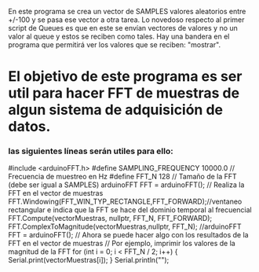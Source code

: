 En este programa se crea un vector de SAMPLES valores aleatorios entre +/-100 y se pasa ese vector a otra tarea. Lo novedoso respecto al primer script de Queues es que
en este se envían vectores de valores y no un valor al queue y estos se reciben como tales. Hay una bandera en el programa que permitirá ver los valores que se reciben: "mostrar".
# El objetivo de este programa es ser util para hacer FFT de muestras de algun sistema de adquisición de datos.
### las siguientes líneas serán utiles para ello:

#include <arduinoFFT.h>
#define SAMPLING_FREQUENCY 10000.0 // Frecuencia de muestreo en Hz
#define FFT_N 128             // Tamaño de la FFT (debe ser igual a SAMPLES)
arduinoFFT FFT = arduinoFFT();
// Realiza la FFT en el vector de muestras
      FFT.Windowing(FFT_WIN_TYP_RECTANGLE,FFT_FORWARD);//ventaneo rectangular e indica que la FFT se hace del dominio temporal al frecuencial
      FFT.Compute(vectorMuestras, nullptr, FFT_N, FFT_FORWARD);
      FFT.ComplexToMagnitude(vectorMuestras,nullptr, FFT_N);
//arduinoFFT FFT = arduinoFFT();
      // Ahora se puede hacer algo con los resultados de la FFT en el vector de muestras
      // Por ejemplo, imprimir los valores de la magnitud de la FFT
      for (int i = 0; i < FFT_N / 2; i++) {
        Serial.print(vectorMuestras[i]);
      }
      Serial.println("");
